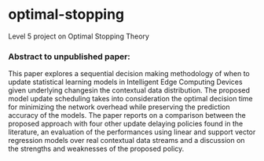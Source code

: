 # optimal-stopping
Level 5 project on Optimal Stopping Theory

### Abstract to unpublished paper: ###
This paper explores a sequential decision making methodology 
of when to update statistical learning models in Intelligent 
Edge Computing Devices given underlying changesin the 
contextual data distribution. The proposed model update 
scheduling takes into consideration the optimal decision
time for minimizing the network overhead while preserving
the prediction accuracy of the models. The paper reports on
a comparison between the proposed approach with four other
update delaying policies found in the literature, an 
evaluation of the performances using linear and support vector
regression models over real contextual data streams and a
discussion on the strengths and weaknesses of the proposed
policy.
